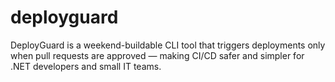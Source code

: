 # deployguard
DeployGuard is a weekend-buildable CLI tool that triggers deployments only when pull requests are approved — making CI/CD safer and simpler for .NET developers and small IT teams.

